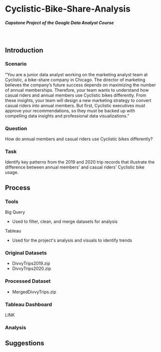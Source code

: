 # Cyclistic-Bike-Share-Analysis
##### *Capstone Project of the Google Data Analyst Course*

<br>

## Introduction
### Scenario
"You are a junior data analyst working on the marketing analyst team at Cyclistic, a bike-share
company in Chicago. The director of marketing believes the company’s future success
depends on maximizing the number of annual memberships. Therefore, your team wants to
understand how casual riders and annual members use Cyclistic bikes differently. From these
insights, your team will design a new marketing strategy to convert casual riders into annual
members. But first, Cyclistic executives must approve your recommendations, so they must be
backed up with compelling data insights and professional data visualizations."

### Question

How do annual members and casual riders use Cyclistic bikes differently?

### Task

Identify key patterns from the 2019 and 2020 trip records that illustrate the difference between annual members' and casual riders' Cyclistic bike usage.

## Process
### Tools
Big Query
- Used to filter, clean, and merge datasets for analysis

Tableau
- Used for the project's analysis and visuals to identify trends

### Original Datasets
- DivvyTrips2019.zip
- DivvyTrips2020.zip

### Processed Dataset
- MergedDivvyTrips.zip

### Tableau Dashboard
LINK

### Analysis

## Suggestions

